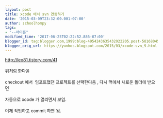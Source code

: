 ```yaml
---
layout: post
title: xcode 에서 svn 연동하기
date: '2015-03-09T23:32:00.001-07:00'
author: schoolhompy
tags:
- "--아이폰"
modified_time: '2017-06-25T02:22:52.886-07:00'
blogger_id: tag:blogger.com,1999:blog-4954243635432022205.post-5816804579853915638
blogger_orig_url: https://yunhos.blogspot.com/2015/03/xcode-svn_9.html
---
```


http://leo81.tistory.com/41<br/><br/>위처럼 한다음<br/><br/>checkout 에서  임포트했던 프로젝트를 선택한다음 , 다시 맥에서 새로운 폴더에 받으면<br/><br/>자동으로 xcode 가 열리면서 보임.<br/><br/>이제 작업하고 commit 하면 됨.